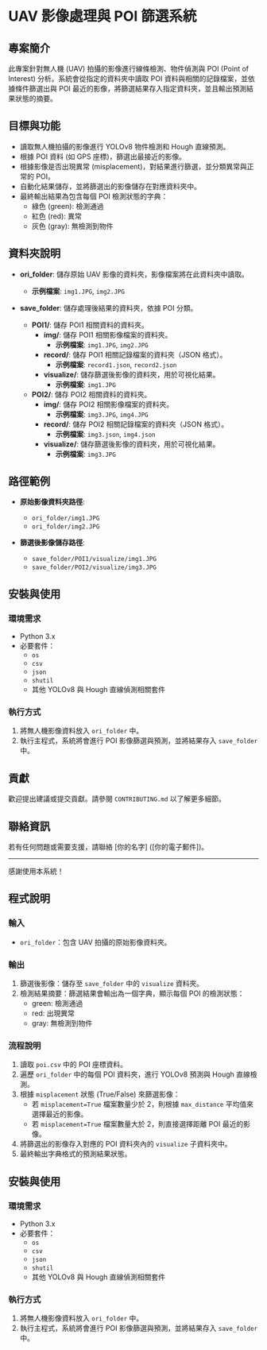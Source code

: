 # UAV 影像處理與 POI 篩選系統

## 專案簡介

此專案針對無人機 (UAV) 拍攝的影像進行線條檢測、物件偵測與 POI (Point of Interest) 分析。系統會從指定的資料夾中讀取 POI 資料與相關的記錄檔案，並依據條件篩選出與 POI 最近的影像，將篩選結果存入指定資料夾，並且輸出預測結果狀態的摘要。

## 目標與功能

- 讀取無人機拍攝的影像進行 YOLOv8 物件檢測和 Hough 直線預測。
- 根據 POI 資料 (如 GPS 座標)，篩選出最接近的影像。
- 根據影像是否出現異常 (misplacement)，對結果進行篩選，並分類異常與正常的 POI。
- 自動化結果儲存，並將篩選出的影像儲存在對應資料夾中。
- 最終輸出結果為包含每個 POI 檢測狀態的字典：
  - 綠色 (green): 檢測通過
  - 紅色 (red): 異常
  - 灰色 (gray): 無檢測到物件


## 資料夾說明

- **ori_folder**: 儲存原始 UAV 影像的資料夾，影像檔案將在此資料夾中讀取。
  - **示例檔案**: `img1.JPG`, `img2.JPG`

- **save_folder**: 儲存處理後結果的資料夾，依據 POI 分類。
  - **POI1/**: 儲存 POI1 相關資料的資料夾。
    - **img/**: 儲存 POI1 相關影像檔案的資料夾。
      - **示例檔案**: `img1.JPG`, `img2.JPG`
    - **record/**: 儲存 POI1 相關記錄檔案的資料夾（JSON 格式）。
      - **示例檔案**: `record1.json`, `record2.json`
    - **visualize/**: 儲存篩選後影像的資料夾，用於可視化結果。
      - **示例檔案**: `img1.JPG`
  - **POI2/**: 儲存 POI2 相關資料的資料夾。
    - **img/**: 儲存 POI2 相關影像檔案的資料夾。
      - **示例檔案**: `img3.JPG`, `img4.JPG`
    - **record/**: 儲存 POI2 相關記錄檔案的資料夾（JSON 格式）。
      - **示例檔案**: `img3.json`, `img4.json`
    - **visualize/**: 儲存篩選後影像的資料夾，用於可視化結果。
      - **示例檔案**: `img3.JPG`

## 路徑範例

- **原始影像資料夾路徑**:
  - `ori_folder/img1.JPG`
  - `ori_folder/img2.JPG`

- **篩選後影像儲存路徑**:
  - `save_folder/POI1/visualize/img1.JPG`
  - `save_folder/POI2/visualize/img3.JPG`

## 安裝與使用

### 環境需求

- Python 3.x
- 必要套件：
  - `os`
  - `csv`
  - `json`
  - `shutil`
  - 其他 YOLOv8 與 Hough 直線偵測相關套件

### 執行方式

1. 將無人機影像資料放入 `ori_folder` 中。
2. 執行主程式，系統將會進行 POI 影像篩選與預測，並將結果存入 `save_folder` 中。

## 貢獻

歡迎提出建議或提交貢獻。請參閱 `CONTRIBUTING.md` 以了解更多細節。

## 聯絡資訊

若有任何問題或需要支援，請聯絡 [你的名字] ([你的電子郵件])。

---

感謝使用本系統！


## 程式說明

### 輸入

- `ori_folder`：包含 UAV 拍攝的原始影像資料夾。

### 輸出

1. 篩選後影像：儲存至 `save_folder` 中的 `visualize` 資料夾。
2. 檢測結果摘要：篩選結果會輸出為一個字典，顯示每個 POI 的檢測狀態：
   - green: 檢測通過
   - red: 出現異常
   - gray: 無檢測到物件

### 流程說明

1. 讀取 `poi.csv` 中的 POI 座標資料。
2. 遍歷 `ori_folder` 中的每個 POI 資料夾，進行 YOLOv8 預測與 Hough 直線檢測。
3. 根據 `misplacement` 狀態 (True/False) 來篩選影像：
   - 若 `misplacement=True` 檔案數量少於 2，則根據 `max_distance` 平均值來選擇最近的影像。
   - 若 `misplacement=True` 檔案數量大於 2，則直接選擇距離 POI 最近的影像。
4. 將篩選出的影像存入對應的 POI 資料夾內的 `visualize` 子資料夾中。
5. 最終輸出字典格式的預測結果狀態。

## 安裝與使用

### 環境需求

- Python 3.x
- 必要套件：
  - `os`
  - `csv`
  - `json`
  - `shutil`
  - 其他 YOLOv8 與 Hough 直線偵測相關套件

### 執行方式

1. 將無人機影像資料放入 `ori_folder` 中。
2. 執行主程式，系統將會進行 POI 影像篩選與預測，並將結果存入 `save_folder` 中。


